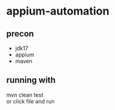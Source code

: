 # appium-automation

## precon
- jdk17
- appium
- maven

## running with
mvn clean test  
or click file and run
